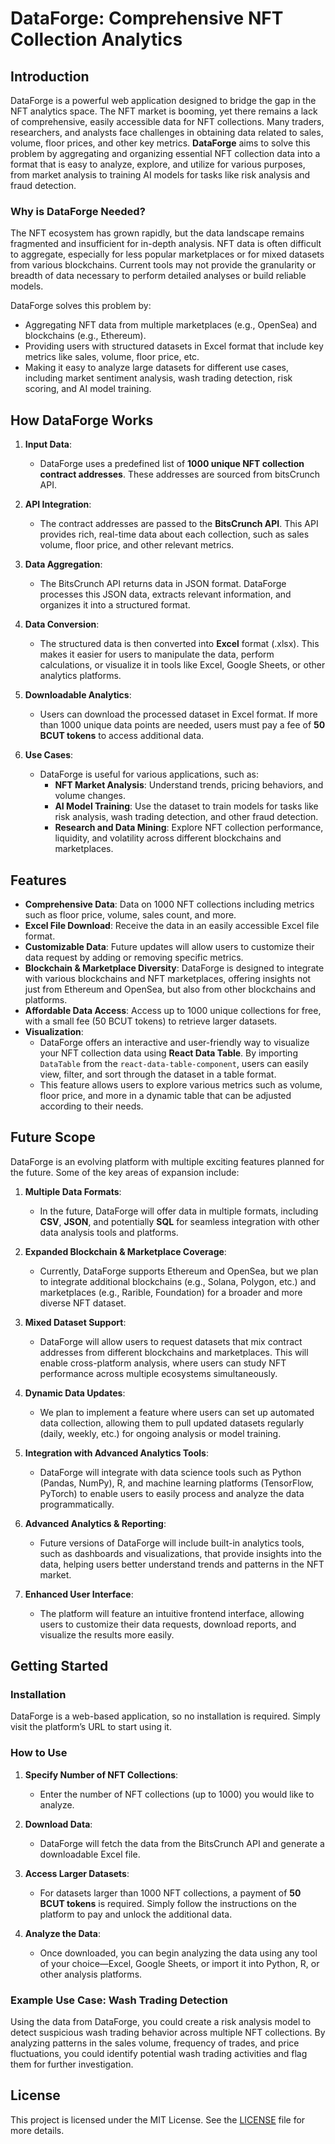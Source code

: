 # DataForge: Comprehensive NFT Collection Analytics

## Introduction

DataForge is a powerful web application designed to bridge the gap in the NFT analytics space. The NFT market is booming, yet there remains a lack of comprehensive, easily accessible data for NFT collections. Many traders, researchers, and analysts face challenges in obtaining data related to sales, volume, floor prices, and other key metrics. **DataForge** aims to solve this problem by aggregating and organizing essential NFT collection data into a format that is easy to analyze, explore, and utilize for various purposes, from market analysis to training AI models for tasks like risk analysis and fraud detection.

### Why is DataForge Needed?

The NFT ecosystem has grown rapidly, but the data landscape remains fragmented and insufficient for in-depth analysis. NFT data is often difficult to aggregate, especially for less popular marketplaces or for mixed datasets from various blockchains. Current tools may not provide the granularity or breadth of data necessary to perform detailed analyses or build reliable models. 

DataForge solves this problem by:

- Aggregating NFT data from multiple marketplaces (e.g., OpenSea) and blockchains (e.g., Ethereum).
- Providing users with structured datasets in Excel format that include key metrics like sales, volume, floor price, etc.
- Making it easy to analyze large datasets for different use cases, including market sentiment analysis, wash trading detection, risk scoring, and AI model training.

## How DataForge Works

1. **Input Data**:
   - DataForge uses a predefined list of **1000 unique NFT collection contract addresses**. These addresses are sourced from bitsCrunch API.
   
2. **API Integration**:
   - The contract addresses are passed to the **BitsCrunch API**. This API provides rich, real-time data about each collection, such as sales volume, floor price, and other relevant metrics.

3. **Data Aggregation**:
   - The BitsCrunch API returns data in JSON format. DataForge processes this JSON data, extracts relevant information, and organizes it into a structured format.

4. **Data Conversion**:
   - The structured data is then converted into **Excel** format (.xlsx). This makes it easier for users to manipulate the data, perform calculations, or visualize it in tools like Excel, Google Sheets, or other analytics platforms.

5. **Downloadable Analytics**:
   - Users can download the processed dataset in Excel format. If more than 1000 unique data points are needed, users must pay a fee of **50 BCUT tokens** to access additional data.

6. **Use Cases**:
   - DataForge is useful for various applications, such as:
     - **NFT Market Analysis**: Understand trends, pricing behaviors, and volume changes.
     - **AI Model Training**: Use the dataset to train models for tasks like risk analysis, wash trading detection, and other fraud detection.
     - **Research and Data Mining**: Explore NFT collection performance, liquidity, and volatility across different blockchains and marketplaces.

## Features

- **Comprehensive Data**: Data on 1000 NFT collections including metrics such as floor price, volume, sales count, and more.
- **Excel File Download**: Receive the data in an easily accessible Excel file format.
- **Customizable Data**: Future updates will allow users to customize their data request by adding or removing specific metrics.
- **Blockchain & Marketplace Diversity**: DataForge is designed to integrate with various blockchains and NFT marketplaces, offering insights not just from Ethereum and OpenSea, but also from other blockchains and platforms.
- **Affordable Data Access**: Access up to 1000 unique collections for free, with a small fee (50 BCUT tokens) to retrieve larger datasets.
- **Visualization**: 
   - DataForge offers an interactive and user-friendly way to visualize your NFT collection data using **React Data Table**. By importing `DataTable` from the `react-data-table-component`, users can easily view, filter, and sort through the dataset in a table format.
   - This feature allows users to explore various metrics such as volume, floor price, and more in a dynamic table that can be adjusted according to their needs.

## Future Scope

DataForge is an evolving platform with multiple exciting features planned for the future. Some of the key areas of expansion include:

1. **Multiple Data Formats**:
   - In the future, DataForge will offer data in multiple formats, including **CSV**, **JSON**, and potentially **SQL** for seamless integration with other data analysis tools and platforms.

2. **Expanded Blockchain & Marketplace Coverage**:
   - Currently, DataForge supports Ethereum and OpenSea, but we plan to integrate additional blockchains (e.g., Solana, Polygon, etc.) and marketplaces (e.g., Rarible, Foundation) for a broader and more diverse NFT dataset.

3. **Mixed Dataset Support**:
   - DataForge will allow users to request datasets that mix contract addresses from different blockchains and marketplaces. This will enable cross-platform analysis, where users can study NFT performance across multiple ecosystems simultaneously.

4. **Dynamic Data Updates**:
   - We plan to implement a feature where users can set up automated data collection, allowing them to pull updated datasets regularly (daily, weekly, etc.) for ongoing analysis or model training.

5. **Integration with Advanced Analytics Tools**:
   - DataForge will integrate with data science tools such as Python (Pandas, NumPy), R, and machine learning platforms (TensorFlow, PyTorch) to enable users to easily process and analyze the data programmatically.

6. **Advanced Analytics & Reporting**:
   - Future versions of DataForge will include built-in analytics tools, such as dashboards and visualizations, that provide insights into the data, helping users better understand trends and patterns in the NFT market.

7. **Enhanced User Interface**:
   - The platform will feature an intuitive frontend interface, allowing users to customize their data requests, download reports, and visualize the results more easily.

## Getting Started

### Installation

DataForge is a web-based application, so no installation is required. Simply visit the platform’s URL to start using it.

### How to Use

1. **Specify Number of NFT Collections**:
   - Enter the number of NFT collections (up to 1000) you would like to analyze.
   
2. **Download Data**:
   - DataForge will fetch the data from the BitsCrunch API and generate a downloadable Excel file.
   
3. **Access Larger Datasets**:
   - For datasets larger than 1000 NFT collections, a payment of **50 BCUT tokens** is required. Simply follow the instructions on the platform to pay and unlock the additional data.

4. **Analyze the Data**:
   - Once downloaded, you can begin analyzing the data using any tool of your choice—Excel, Google Sheets, or import it into Python, R, or other analysis platforms.

### Example Use Case: Wash Trading Detection

Using the data from DataForge, you could create a risk analysis model to detect suspicious wash trading behavior across multiple NFT collections. By analyzing patterns in the sales volume, frequency of trades, and price fluctuations, you could identify potential wash trading activities and flag them for further investigation.

## License

This project is licensed under the MIT License. See the [LICENSE](LICENSE) file for more details.
